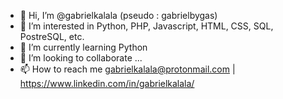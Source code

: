 - 👋 Hi, I’m @gabrielkalala (pseudo : gabrielbygas)
- 👀 I’m interested in Python, PHP, Javascript, HTML, CSS, SQL, PostreSQL, etc.
- 🌱 I’m currently learning Python
- 💞️ I’m looking to collaborate ...
- 📫 How to reach me gabrielkalala@protonmail.com | https://www.linkedin.com/in/gabrielkalala/

<!---
gabrielbygas/gabrielbygas is a ✨ special ✨ repository because its `README.md` (this file) appears on your GitHub profile.
You can click the Preview link to take a look at your changes.
--->
